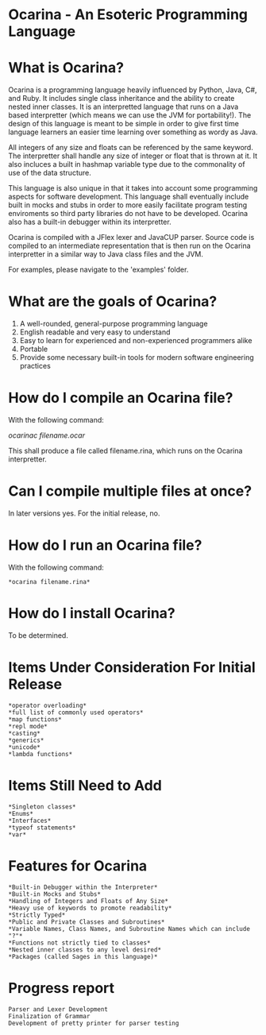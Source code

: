 # Ocarina - An Esoteric Programming Language

# What is Ocarina?
Ocarina is a programming language heavily influenced by Python, Java, C#, and Ruby. It includes single class inheritance and the ability to create nested
inner classes. It is an interpretted language that runs on a Java based interpretter (which means we can use the JVM for portability!). The design of
this language is meant to be simple in order to give first time language learners an easier time learning over something as wordy as Java.

All integers of any size and floats can be referenced by the same keyword. The interpretter shall handle any size of integer or float that is thrown at
it. It also incluces a built in hashmap variable type due to the commonality of use of the data structure. 

This language is also unique in that it takes into account some programming aspects for software development. This language shall eventually include built in
mocks and stubs in order to more easily facilitate program testing enviroments so third party libraries do not have to be developed.
Ocarina also has a built-in debugger within its interpretter.

Ocarina is compiled with a JFlex lexer and JavaCUP parser. Source code is compiled to an intermediate representation that is then run on the Ocarina 
interpretter in a similar way to Java class files and the JVM.

For examples, please navigate to the 'examples' folder.

# What are the goals of Ocarina?
1. A well-rounded, general-purpose programming language
2. English readable and very easy to understand
3. Easy to learn for experienced and non-experienced programmers alike
4. Portable
5. Provide some necessary built-in tools for modern software engineering practices

# How do I compile an Ocarina file?
With the following command:

*ocarinac filename.ocar*

This shall produce a file called filename.rina, which runs on the Ocarina interpretter.

# Can I compile multiple files at once?
In later versions yes. For the initial release, no.

# How do I run an Ocarina file?
With the following command:

	*ocarina filename.rina*

# How do I install Ocarina?
To be determined.

# Items Under Consideration For Initial Release
	*operator overloading*
	*full list of commonly used operators*
	*map functions*
	*repl mode*
	*casting*
	*generics*
	*unicode*
	*lambda functions*

# Items Still Need to Add
	*Singleton classes*
	*Enums*
	*Interfaces*
	*typeof statements*
	*var*

# Features for Ocarina
	*Built-in Debugger within the Interpreter*
	*Built-in Mocks and Stubs*
	*Handling of Integers and Floats of Any Size*
	*Heavy use of keywords to promote readability*
	*Strictly Typed*
	*Public and Private Classes and Subroutines*
	*Variable Names, Class Names, and Subroutine Names which can include "?"*
	*Functions not strictly tied to classes*
	*Nested inner classes to any level desired*
	*Packages (called Sages in this language)*

# Progress report
	Parser and Lexer Development
	Finalization of Grammar
	Development of pretty printer for parser testing